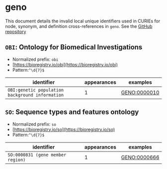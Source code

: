 # geno

This document details the invalid local unique identifiers used in CURIEs
for node, synonym, and definition cross-references in `geno`. See the [GitHub repository](https://github.com/monarch-initiative/GENO-ontology)


## `OBI`: Ontology for Biomedical Investigations

- Normalized prefix: `obi`
- [https://bioregistry.io/obi](https://bioregistry.io/obi)
- Pattern:`^\d{7}$`

| identifier                                      |   appearances | examples                                            |
|-------------------------------------------------|---------------|-----------------------------------------------------|
| `OBI:genetic population background information` |             1 | [GENO:0000010](https://bioregistry.io/GENO:0000010) |

## `SO`: Sequence types and features ontology

- Normalized prefix: `so`
- [https://bioregistry.io/so](https://bioregistry.io/so)
- Pattern:`^\d{7}$`

| identifier                        |   appearances | examples                                            |
|-----------------------------------|---------------|-----------------------------------------------------|
| `SO:0000831 (gene member region)` |             1 | [GENO:0000666](https://bioregistry.io/GENO:0000666) |

